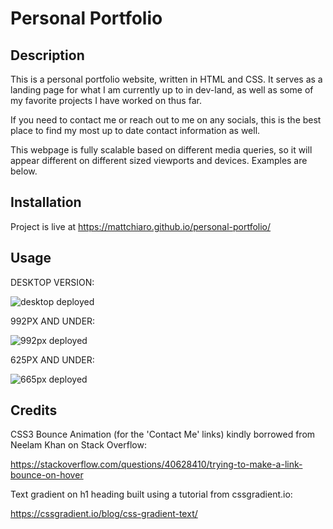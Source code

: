 # Personal Portfolio

## Description

This is a personal portfolio website, written in HTML and CSS. It serves as a landing page for what I am currently up to in dev-land, as well as some of my favorite projects I have worked on thus far. 

If you need to contact me or reach out to me on any socials, this is the best place to find my most up to date contact information as well.

This webpage is fully scalable based on different media queries, so it will appear different on different sized viewports and devices. Examples are below.



## Installation

Project is live at https://mattchiaro.github.io/personal-portfolio/

## Usage

DESKTOP VERSION:

![desktop deployed](./assets/images/desktop-gif.gif)

992PX AND UNDER:

![992px deployed](./assets/images/992px-gif.gif)

625PX AND UNDER:

![665px deployed](./assets/images/665px-gif.gif)


## Credits

CSS3 Bounce Animation (for the 'Contact Me' links) kindly borrowed from Neelam Khan on Stack Overflow:

https://stackoverflow.com/questions/40628410/trying-to-make-a-link-bounce-on-hover

Text gradient on h1 heading built using a tutorial from cssgradient.io:

https://cssgradient.io/blog/css-gradient-text/ 

